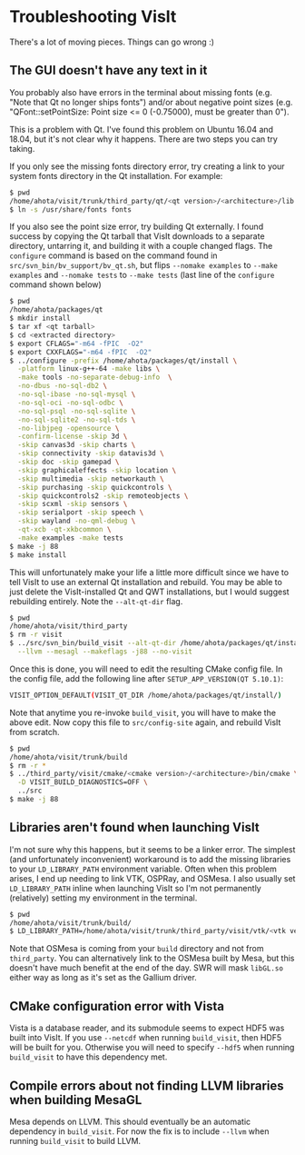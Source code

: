 # Troubleshooting VisIt

There's a lot of moving pieces. Things can go wrong :)

## The GUI doesn't have any text in it

You probably also have errors in the terminal about missing fonts (e.g. "Note that Qt no longer ships fonts")
and/or about negative point sizes (e.g. "QFont::setPointSize: Point size <= 0 (-0.75000), must be greater than 0").

This is a problem with Qt. I've found this problem on Ubuntu 16.04 and 18.04, but it's not clear why it happens.
There are two steps you can try taking.

If you only see the missing fonts directory error, try creating a link to your system fonts directory in the Qt installation.
For example:

```bash
$ pwd
/home/ahota/visit/trunk/third_party/qt/<qt version>/<architecture>/lib
$ ln -s /usr/share/fonts fonts
```

If you also see the point size error, try building Qt externally. I found
success by copying the Qt tarball that VisIt downloads to a separate directory,
untarring it, and building it with a couple changed flags. The `configure`
command is based on the command found in `src/svn_bin/bv_support/bv_qt.sh`, but
flips `--nomake examples` to `--make examples` and `--nomake tests` to `--make
tests` (last line of the `configure` command shown below)

```bash
$ pwd
/home/ahota/packages/qt
$ mkdir install
$ tar xf <qt tarball>
$ cd <extracted directory>
$ export CFLAGS="-m64 -fPIC  -O2"
$ export CXXFLAGS="-m64 -fPIC  -O2"
$ ../configure -prefix /home/ahota/packages/qt/install \
  -platform linux-g++-64 -make libs \
  -make tools -no-separate-debug-info  \
  -no-dbus -no-sql-db2 \
  -no-sql-ibase -no-sql-mysql \
  -no-sql-oci -no-sql-odbc \
  -no-sql-psql -no-sql-sqlite \
  -no-sql-sqlite2 -no-sql-tds \
  -no-libjpeg -opensource \
  -confirm-license -skip 3d \
  -skip canvas3d -skip charts \
  -skip connectivity -skip datavis3d \
  -skip doc -skip gamepad \
  -skip graphicaleffects -skip location \
  -skip multimedia -skip networkauth \
  -skip purchasing -skip quickcontrols \
  -skip quickcontrols2 -skip remoteobjects \
  -skip scxml -skip sensors \
  -skip serialport -skip speech \
  -skip wayland -no-qml-debug \
  -qt-xcb -qt-xkbcommon \
  -make examples -make tests
$ make -j 88
$ make install
```

This will unfortunately make your life a little more difficult since we have to
tell VisIt to use an external Qt installation and rebuild. You may be able to
just delete the VisIt-installed Qt and QWT installations, but I would suggest
rebuilding entirely. Note the `--alt-qt-dir` flag.

```bash
$ pwd
/home/ahota/visit/third_party
$ rm -r visit
$ ../src/svn_bin/build_visit --alt-qt-dir /home/ahota/packages/qt/install --vtk --ospray \
  --llvm --mesagl --makeflags -j88 --no-visit
```

Once this is done, you will need to edit the resulting CMake config file.
In the config file, add the following line after `SETUP_APP_VERSION(QT 5.10.1)`:

```bash
VISIT_OPTION_DEFAULT(VISIT_QT_DIR /home/ahota/packages/qt/install/)
```

Note that anytime you re-invoke `build_visit`, you will have to make the above
edit.  Now copy this file to `src/config-site` again, and rebuild VisIt from
scratch.

```bash
$ pwd
/home/ahota/visit/trunk/build
$ rm -r *
$ ../third_party/visit/cmake/<cmake version>/<architecture>/bin/cmake \
  -D VISIT_BUILD_DIAGNOSTICS=OFF \
  ../src
$ make -j 88
```

## Libraries aren't found when launching VisIt

I'm not sure why this happens, but it seems to be a linker error. The simplest
(and unfortunately inconvenient) workaround is to add the missing libraries to
your `LD_LIBRARY_PATH` environment variable. Often when this problem arises, I
end up needing to link VTK, OSPRay, and OSMesa. I also usually set
`LD_LIBRARY_PATH` inline when launching VisIt so I'm not permanently
(relatively) setting my environment in the terminal.

```bash
$ pwd
/home/ahota/visit/trunk/build/
$ LD_LIBRARY_PATH=/home/ahota/visit/trunk/third_party/visit/vtk/<vtk version>/<architecture>/lib:/home/ahota/visit/trunk/third_party/visit/ospray/<ospray version>/<architecture>/lib:/home/ahota/visit/trunk/build/lib/osmesa/:$LD_LIBRARY_PATH ./bin/visit -o /path/to/dataset
```

Note that OSMesa is coming from your `build` directory and not from
`third_party`.  You can alternatively link to the OSMesa built by Mesa, but
this doesn't have much benefit at the end of the day.  SWR will mask `libGL.so`
either way as long as it's set as the Gallium driver.

## CMake configuration error with Vista

Vista is a database reader, and its submodule seems to expect HDF5 was built
into VisIt.  If you use `--netcdf` when running `build_visit`, then HDF5 will
be built for you.  Otherwise you will need to specify `--hdf5` when running
`build_visit` to have this dependency met.

## Compile errors about not finding LLVM libraries when building MesaGL

Mesa depends on LLVM. This should eventually be an automatic dependency in
`build_visit`.  For now the fix is to include `--llvm` when running
`build_visit` to build LLVM.
